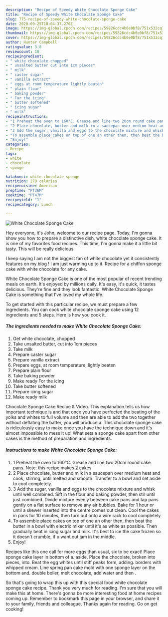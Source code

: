 ```yaml
---
description: "Recipe of Speedy White Chocolate Sponge Cake"
title: "Recipe of Speedy White Chocolate Sponge Cake"
slug: 775-recipe-of-speedy-white-chocolate-sponge-cake
date: 2020-09-25T18:04:37.270Z
image: https://img-global.cpcdn.com/recipes/59826cdc4b0e0bf8/751x532cq70/white-chocolate-sponge-cake-recipe-main-photo.jpg
thumbnail: https://img-global.cpcdn.com/recipes/59826cdc4b0e0bf8/751x532cq70/white-chocolate-sponge-cake-recipe-main-photo.jpg
cover: https://img-global.cpcdn.com/recipes/59826cdc4b0e0bf8/751x532cq70/white-chocolate-sponge-cake-recipe-main-photo.jpg
author: Hunter Campbell
ratingvalue: 3.8
reviewcount: 10
recipeingredient:
- " white chocolate chopped"
- " unsalted butter cut into 1cm pieces"
- " milk"
- " caster sugar"
- " vanilla extract"
- " eggs at room temperature lightly beaten"
- " plain flour"
- " baking powder"
- " For the icing"
- " butter softened"
- " icing sugar"
- " milk"
recipeinstructions:
- "1 Preheat the oven to 160°C. Grease and line two 20cm round cake pans. Note: this recipe makes 2 cakes"
- "2 Place chocolate, butter and milk in a saucepan over medium heat and cook, stirring, until melted and smooth. Transfer to a bowl and set aside to cool completely."
- "3 Add the sugar, vanilla and eggs to the chocolate mixture and whisk until well combined. Sift in the flour and baking powder, then stir until just combined. Divide mixture evenly between cake pans and tap pans gently on a flat surface to remove any air bubbles. Bake for 1 hour or until a skewer inserted into the centre comes out clean. Cool the cakes in pans for 10 minutes, then turn out onto a wire rack to cool completely."
- "To assemble place cakes on top of one an other then, then beat the butter in a bowl with electric mixer until it&#39;s as white as possible. Then gradually beat in icing sugar and milk. It&#39;s best to ice the cake frozen so it doesn&#39;t crumble, if u want out jam in the middle."
- "Enjoy!"
categories:
- Recipe
tags:
- white
- chocolate
- sponge

katakunci: white chocolate sponge 
nutrition: 270 calories
recipecuisine: American
preptime: "PT36M"
cooktime: "PT47M"
recipeyield: "1"
recipecategory: Lunch

---
```



![White Chocolate Sponge Cake](https://img-global.cpcdn.com/recipes/59826cdc4b0e0bf8/751x532cq70/white-chocolate-sponge-cake-recipe-main-photo.jpg)

Hey everyone, it's John, welcome to our recipe page. Today, I'm gonna show you how to prepare a distinctive dish, white chocolate sponge cake. It is one of my favorites food recipes. This time, I'm gonna make it a little bit tasty. This will be really delicious.

I keep saying I am not the biggest fan of white chocolate yet it consistently features on my blog ! I am just warming up to it. Recipe for a chiffon sponge cake with white chocolate for any cake.

White Chocolate Sponge Cake is one of the most popular of recent trending meals on earth. It's enjoyed by millions daily. It's easy, it's quick, it tastes delicious. They're fine and they look fantastic. White Chocolate Sponge Cake is something that I've loved my whole life.


To get started with this particular recipe, we must prepare a few ingredients. You can cook white chocolate sponge cake using 12 ingredients and 5 steps. Here is how you cook it.

<!--inarticleads1-->

##### The ingredients needed to make White Chocolate Sponge Cake:

1. Get  white chocolate, chopped
1. Take  unsalted butter, cut into 1cm pieces
1. Take  milk
1. Prepare  caster sugar
1. Prepare  vanilla extract
1. Prepare  eggs, at room temperature, lightly beaten
1. Prepare  plain flour
1. Take  baking powder
1. Make ready  For the icing
1. Take  butter softened
1. Prepare  icing sugar
1. Make ready  milk


Chocolate Sponge Cake Recipe &amp; Video. This explanation tells us how important technique is and that once you have perfected the beating of the yolks and whites to full volume and then are able to add the two together without deflating the batter, you will produce a. This chocolate sponge cake is ridiculously easy to make once you have the technique down and it&#39;s almost impossible to mess it up! What sets a sponge cake apart from other cakes is the method of preparation and ingredients. 

<!--inarticleads2-->

##### Instructions to make White Chocolate Sponge Cake:

1. 1 Preheat the oven to 160°C. Grease and line two 20cm round cake pans. Note: this recipe makes 2 cakes
1. 2 Place chocolate, butter and milk in a saucepan over medium heat and cook, stirring, until melted and smooth. Transfer to a bowl and set aside to cool completely.
1. 3 Add the sugar, vanilla and eggs to the chocolate mixture and whisk until well combined. Sift in the flour and baking powder, then stir until just combined. Divide mixture evenly between cake pans and tap pans gently on a flat surface to remove any air bubbles. Bake for 1 hour or until a skewer inserted into the centre comes out clean. Cool the cakes in pans for 10 minutes, then turn out onto a wire rack to cool completely.
1. To assemble place cakes on top of one an other then, then beat the butter in a bowl with electric mixer until it&#39;s as white as possible. Then gradually beat in icing sugar and milk. It&#39;s best to ice the cake frozen so it doesn&#39;t crumble, if u want out jam in the middle.
1. Enjoy!


Recipes like this one call for more eggs than usual, six to be exact! Place sponge cake layer in bottom of a. aside. Place the chocolate, broken into pieces, into. Beat the egg whites until stiff peaks form, adding. borders with whipped cream. Line spring pan cake mold with one sponge layer on the bottom and. double boiler, melt chocolate, add water and then . 

So that's going to wrap this up with this special food white chocolate sponge cake recipe. Thank you very much for reading. I'm sure that you will make this at home. There's gonna be more interesting food at home recipes coming up. Remember to bookmark this page in your browser, and share it to your family, friends and colleague. Thanks again for reading. Go on get cooking!
